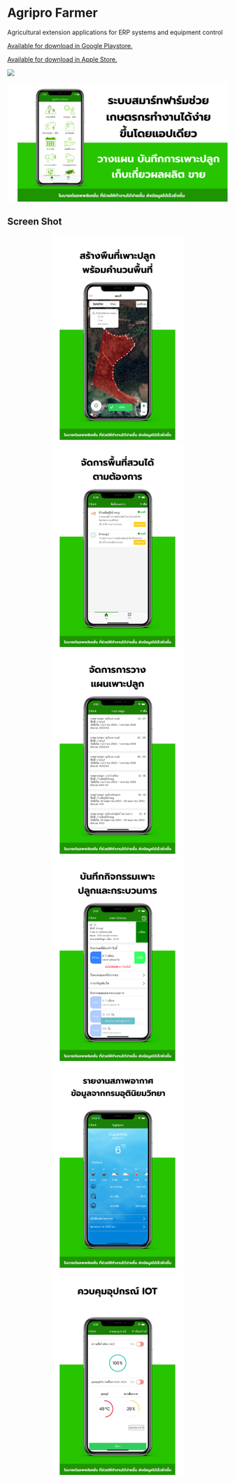 # Agripro Farmer

Agricultural extension applications for ERP systems and equipment control


[Available for download in Google Playstore.](https://play.google.com/store/apps/details?id=com.doublem.agriproiot)


[Available for download in Apple Store.](https://apps.apple.com/th/app/agriprofarmer/id1547206844)


![](https://github.com/noteyn51/AgriproFarmer/blob/main/screenshot/farmer_gif.gif)


![](https://github.com/noteyn51/AgriproFarmer/blob/main/screenshot/1.png)





## Screen Shot 

<p float="left" align="center">
<kbd>
    <img src="https://github.com/noteyn51/AgriproFarmer/blob/main/screenshot/2.png" alt="drawing" width="300"/>
    <img src="https://github.com/noteyn51/AgriproFarmer/blob/main/screenshot/3.png" alt="drawing" width="300"/>
    <img src="https://github.com/noteyn51/AgriproFarmer/blob/main/screenshot/4.png" alt="drawing" width="300"/>
    <img src="https://github.com/noteyn51/AgriproFarmer/blob/main/screenshot/5.png" alt="drawing" width="300"/>
    <img src="https://github.com/noteyn51/AgriproFarmer/blob/main/screenshot/6.png" alt="drawing" width="300"/>
    <img src="https://github.com/noteyn51/AgriproFarmer/blob/main/screenshot/7.png" alt="drawing" width="300"/>
</kbd>
</p>